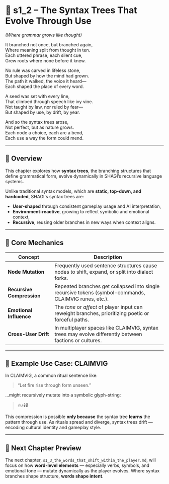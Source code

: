 <!-- Save to: shagi_archives/appendices/appendix_j_lingual_lab/part_02_language_as_recursion/s1_2_the_syntax_trees_that_evolve_through_use.md -->

# 📘 s1_2 – The Syntax Trees That Evolve Through Use  
*(Where grammar grows like thought)*

It branched not once, but branched again,  
Where meaning split from thought in ten.  
Each uttered phrase, each silent cue,  
Grew roots where none before it knew.  

No rule was carved in lifeless stone,  
But shaped by how the mind had grown.  
The path it walked, the voice it heard—  
Each shaped the place of every word.  

A seed was set with every line,  
That climbed through speech like ivy vine.  
Not taught by law, nor ruled by fear—  
But shaped by use, by drift, by year.  

And so the syntax trees arose,  
Not perfect, but as nature grows.  
Each node a choice, each arc a bend,  
Each use a way the form could mend.  

---

## 🌿 Overview

This chapter explores how **syntax trees**, the branching structures that define grammatical form, evolve dynamically in SHAGI’s recursive language systems.

Unlike traditional syntax models, which are **static, top-down, and hardcoded**, SHAGI's syntax trees are:
- **User-shaped** through consistent gameplay usage and AI interpretation,  
- **Environment-reactive**, growing to reflect symbolic and emotional context,  
- **Recursive**, reusing older branches in new ways when context aligns.

---

## 🌱 Core Mechanics

| Concept | Description |
|--------|-------------|
| **Node Mutation** | Frequently used sentence structures cause nodes to shift, expand, or split into dialect forks. |
| **Recursive Compression** | Repeated branches get collapsed into single recursive tokens (symbol-commands, CLAIMVIG runes, etc.). |
| **Emotional Influence** | The *tone* or *affect* of player input can reweight branches, prioritizing poetic or forceful paths. |
| **Cross-User Drift** | In multiplayer spaces like CLAIMVIG, syntax trees may evolve differently between factions or cultures. |

---

## 🧪 Example Use Case: CLAIMVIG

In CLAIMVIG, a common ritual sentence like:

> “Let fire rise through form unseen.”

…might recursively mutate into a symbolic glyph-string:

> 🔥⤴️🕯️🔒

This compression is possible **only because** the syntax tree **learns** the pattern through use. As rituals spread and diverge, syntax trees drift — encoding cultural identity and gameplay style.

---

## 🔮 Next Chapter Preview

The next chapter, `s1_3_the_words_that_shift_within_the_player.md`, will focus on how **word-level elements** — especially verbs, symbols, and emotional tone — mutate dynamically as the player evolves. Where syntax branches shape structure, **words shape intent**.
